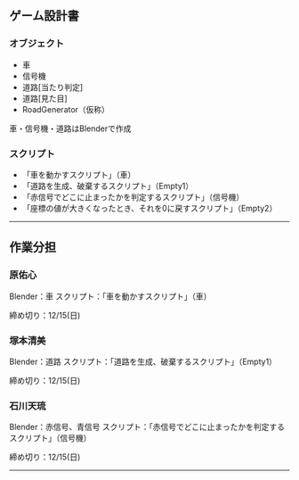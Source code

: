 ## ゲーム設計書
### オブジェクト
- 車
- 信号機
- 道路[当たり判定]
- 道路[見た目]
- RoadGenerator（仮称）

車・信号機・道路はBlenderで作成

### スクリプト
- 「車を動かすスクリプト」（車）
- 「道路を生成、破棄するスクリプト」（Empty1）
- 「赤信号でどこに止まったかを判定するスクリプト」（信号機）
- 「座標の値が大きくなったとき、それを0に戻すスクリプト」（Empty2）


***


## 作業分担
### 原佑心
Blender：車
スクリプト：「車を動かすスクリプト」（車）

締め切り：12/15(日)

### 塚本清美
Blender：道路
スクリプト：「道路を生成、破棄するスクリプト」（Empty1）

締め切り：12/15(日)

### 石川天琉
Blender：赤信号、青信号
スクリプト：「赤信号でどこに止まったかを判定するスクリプト」（信号機）

締め切り：12/15(日)

***
